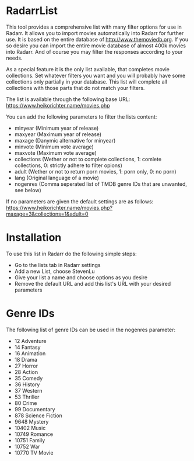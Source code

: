 # RadarrList

This tool provides a comprehensive list with many filter options for use in Radarr. It allows you to import movies automatically into Radarr for further use. It is based on the entire database of http://www.themoviedb.org. If you so desire you can import the entire movie database of almost 400k movies into Radarr. And of course you may filter the responses according to your needs.

As a special feature it is the only list available, that completes movie collections. Set whatever filters you want and you will probably have some collections only partially in your database. This list will complete all collections with those parts that do not match your filters.

The list is available through the following base URL:
https://www.heikorichter.name/movies.php

You can add the following parameters to filter the lists content:
- minyear      (Minimum year of release)
- maxyear      (Maximum year of release)
- maxage       (Danymic alternative for minyear)
- minvote      (Minimum vote average)
- maxvote      (Maximum vote average)
- collections  (Wether or not to complete collections, 1: comlete collections, 0: strictly adhere to filter opions)
- adult        (Wether or not to return porn movies, 1: porn only, 0: no porn)
- lang         (Original language of a movie)
- nogenres     (Comma seperated list of TMDB genre IDs that are unwanted, see below)

If no parameters are given the default settings are as follows:
https://www.heikorichter.name/movies.php?maxage=3&collections=1&adult=0

# Installation

To use this list in Radarr do the following simple steps:
* Go to the lists tab in Radarr settings
* Add a new List, choose StevenLu
* Give your list a name and choose options as you desire
* Remove the default URL and add this list's URL with your desired parameters

# Genre IDs

The following list of genre IDs can be used in the nogenres parameter:
- 12 Adventure
- 14 Fantasy
- 16 Animation
- 18 Drama
- 27 Horror
- 28 Action
- 35 Comedy
- 36 History
- 37 Western
- 53 Thriller
- 80 Crime
- 99 Documentary
- 878 Science Fiction
- 9648 Mystery
- 10402 Music
- 10749 Romance
- 10751 Family
- 10752 War
- 10770 TV Movie
